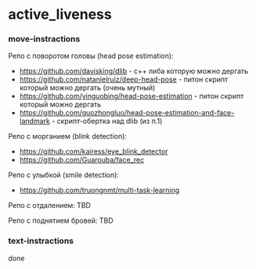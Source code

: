 # active_liveness

### move-instractions
Репо с поворотом головы (head pose estimation):

- https://github.com/davisking/dlib - с++ либа которую можно дергать 
- https://github.com/natanielruiz/deep-head-pose - питон скрипт который можно дергать (очень мутный)
- https://github.com/yinguobing/head-pose-estimation - питон скрипт который можно дергать
- https://github.com/guozhongluo/head-pose-estimation-and-face-landmark - скрипт-обертка над dlib (из п.1)

Репо с морганием (blink detection):

- https://github.com/kairess/eye_blink_detector
- https://github.com/Guarouba/face_rec

Репо с улыбкой (smile detection):

- https://github.com/truongnmt/multi-task-learning

Репо с отдалением: TBD

Репо с поднятием бровей: TBD

### text-instractions
done
